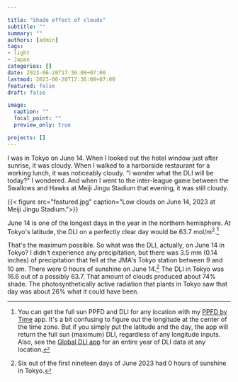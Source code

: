 ```yaml
---

title: "Shade effect of clouds"
subtitle: ""
summary: ""
authors: [admin]
tags: 
- light
- Japan
categories: []
date: 2023-06-20T17:36:08+07:00
lastmod: 2023-06-20T17:36:08+07:00
featured: false
draft: false

image:
  caption: ""
  focal_point: ""
  preview_only: true

projects: []
---
```


I was in Tokyo on June 14. When I looked out the hotel window just after sunrise, it was cloudy. When I walked to a harborside restaurant for a working lunch, it was noticeably cloudy. "I wonder what the DLI will be today?" I wondered. And when I went to the inter-league game between the Swallows and Hawks at Meiji Jingu Stadium that evening, it was still cloudy.

{{< figure src="featured.jpg" caption="Low clouds on June 14, 2023 at Meiji Jingu Stadium.">}}

June 14 is one of the longest days in the year in the northern hemisphere. At Tokyo's latitude, the DLI on a perfectly clear day would be 63.7 mol/m<sup>2</sup>.[^1]

[^1]: You can get the full sun PPFD and DLI for any location with my [PPFD by Time](https://asianturfgrass.shinyapps.io/ppfd_by_time/) app. It's a bit confusing to figure out the longitude at the center of the time zone. But if you simply put the latitude and the day, the app will return the full sun (maximum) DLI, regardless of any longitude inputs. Also, see the [Global DLI app](https://asianturfgrass.shinyapps.io/global_dli/) for an entire year of DLI data at any location.

That's the maximum possible. So what was the DLI, actually, on June 14 in Tokyo? I didn't experience any precipitation, but there was 3.5 mm (0.14 inches) of precipitation that fell at the JMA's Tokyo station between 9 and 10 am. There were 0 hours of sunshine on June 14.[^2] The DLI in Tokyo was 16.6 out of a possibly 63.7. That amount of clouds produced about 74% shade. The photosynthetically active radiation that plants in Tokyo saw that day was about 26% what it could have been.

[^2]: Six out of the first nineteen days of June 2023 had 0 hours of sunshine in Tokyo.

